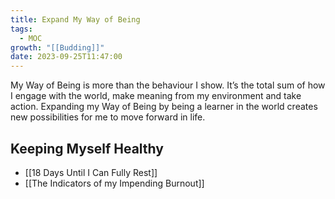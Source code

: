```yaml
---
title: Expand My Way of Being
tags:
  - MOC
growth: "[[Budding]]"
date: 2023-09-25T11:47:00
---
```

My Way of Being is more than the behaviour I show. It’s the total sum of how I engage with the world, make meaning from my environment and take action. Expanding my Way of Being by being a learner in the world creates new possibilities for me to move forward in life.

## Keeping Myself Healthy
- [[18 Days Until I Can Fully Rest]]
- [[The Indicators of my Impending Burnout]]

